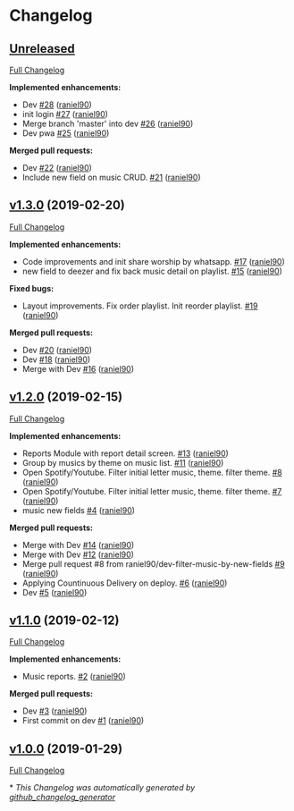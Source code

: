 # Changelog

## [Unreleased](https://github.com/raniel90/cmm/tree/HEAD)

[Full Changelog](https://github.com/raniel90/cmm/compare/v1.3.0...HEAD)

**Implemented enhancements:**

- Dev [\#28](https://github.com/raniel90/cmm/pull/28) ([raniel90](https://github.com/raniel90))
- init login [\#27](https://github.com/raniel90/cmm/pull/27) ([raniel90](https://github.com/raniel90))
- Merge branch 'master' into dev [\#26](https://github.com/raniel90/cmm/pull/26) ([raniel90](https://github.com/raniel90))
- Dev pwa [\#25](https://github.com/raniel90/cmm/pull/25) ([raniel90](https://github.com/raniel90))

**Merged pull requests:**

- Dev [\#22](https://github.com/raniel90/cmm/pull/22) ([raniel90](https://github.com/raniel90))
- Include new field on music CRUD. [\#21](https://github.com/raniel90/cmm/pull/21) ([raniel90](https://github.com/raniel90))

## [v1.3.0](https://github.com/raniel90/cmm/tree/v1.3.0) (2019-02-20)

[Full Changelog](https://github.com/raniel90/cmm/compare/v1.2.0...v1.3.0)

**Implemented enhancements:**

- Code improvements and init share worship by whatsapp. [\#17](https://github.com/raniel90/cmm/pull/17) ([raniel90](https://github.com/raniel90))
- new field to deezer and fix back music detail on playlist. [\#15](https://github.com/raniel90/cmm/pull/15) ([raniel90](https://github.com/raniel90))

**Fixed bugs:**

- Layout improvements. Fix order playlist. Init reorder playlist. [\#19](https://github.com/raniel90/cmm/pull/19) ([raniel90](https://github.com/raniel90))

**Merged pull requests:**

- Dev [\#20](https://github.com/raniel90/cmm/pull/20) ([raniel90](https://github.com/raniel90))
- Dev [\#18](https://github.com/raniel90/cmm/pull/18) ([raniel90](https://github.com/raniel90))
- Merge with Dev [\#16](https://github.com/raniel90/cmm/pull/16) ([raniel90](https://github.com/raniel90))

## [v1.2.0](https://github.com/raniel90/cmm/tree/v1.2.0) (2019-02-15)

[Full Changelog](https://github.com/raniel90/cmm/compare/v1.1.0...v1.2.0)

**Implemented enhancements:**

- Reports Module with report detail screen. [\#13](https://github.com/raniel90/cmm/pull/13) ([raniel90](https://github.com/raniel90))
- Group by musics by theme on music list. [\#11](https://github.com/raniel90/cmm/pull/11) ([raniel90](https://github.com/raniel90))
- Open Spotify/Youtube. Filter initial letter music, theme. filter theme. [\#8](https://github.com/raniel90/cmm/pull/8) ([raniel90](https://github.com/raniel90))
- Open Spotify/Youtube. Filter initial letter music, theme. filter theme. [\#7](https://github.com/raniel90/cmm/pull/7) ([raniel90](https://github.com/raniel90))
- music new fields [\#4](https://github.com/raniel90/cmm/pull/4) ([raniel90](https://github.com/raniel90))

**Merged pull requests:**

- Merge with Dev [\#14](https://github.com/raniel90/cmm/pull/14) ([raniel90](https://github.com/raniel90))
- Merge with Dev [\#12](https://github.com/raniel90/cmm/pull/12) ([raniel90](https://github.com/raniel90))
- Merge pull request \#8 from raniel90/dev-filter-music-by-new-fields [\#9](https://github.com/raniel90/cmm/pull/9) ([raniel90](https://github.com/raniel90))
- Applying Countinuous Delivery on deploy. [\#6](https://github.com/raniel90/cmm/pull/6) ([raniel90](https://github.com/raniel90))
- Dev [\#5](https://github.com/raniel90/cmm/pull/5) ([raniel90](https://github.com/raniel90))

## [v1.1.0](https://github.com/raniel90/cmm/tree/v1.1.0) (2019-02-12)

[Full Changelog](https://github.com/raniel90/cmm/compare/v1.0.0...v1.1.0)

**Implemented enhancements:**

- Music reports. [\#2](https://github.com/raniel90/cmm/pull/2) ([raniel90](https://github.com/raniel90))

**Merged pull requests:**

- Dev [\#3](https://github.com/raniel90/cmm/pull/3) ([raniel90](https://github.com/raniel90))
- First commit on dev [\#1](https://github.com/raniel90/cmm/pull/1) ([raniel90](https://github.com/raniel90))

## [v1.0.0](https://github.com/raniel90/cmm/tree/v1.0.0) (2019-01-29)

[Full Changelog](https://github.com/raniel90/cmm/compare/ea9007b9c1ec94526d74db435f510681d24a77ef...v1.0.0)



\* *This Changelog was automatically generated by [github_changelog_generator](https://github.com/github-changelog-generator/github-changelog-generator)*
